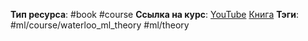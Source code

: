 **Тип ресурса**: #book #course
**Ссылка на курс**: [YouTube](https://www.youtube.com/playlist?list=PLPW2keNyw-usgvmR7FTQ3ZRjfLs5jT4BO) [Книга](https://www.cs.huji.ac.il/~shais/UnderstandingMachineLearning/copy.html) 
**Тэги**: #ml/course/waterloo_ml_theory #ml/theory